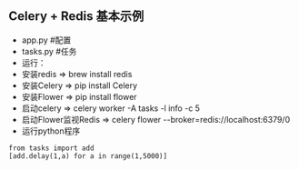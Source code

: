 ## Celery + Redis 基本示例

* app.py #配置
* tasks.py #任务
* 运行：
 * 安装redis => brew install redis
 * 安装Celery => pip install Celery
 * 安装Flower => pip install flower
 * 启动celery => celery worker -A tasks -l info -c 5
 * 启动Flower监视Redis => celery flower --broker=redis://localhost:6379/0
 * 运行python程序
 ```
from tasks import add
[add.delay(1,a) for a in range(1,5000)]
 ```
